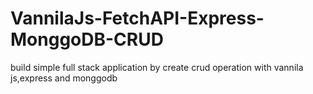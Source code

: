 # VannilaJs-FetchAPI-Express-MonggoDB-CRUD
build simple full stack application by create crud operation with vannila js,express and monggodb
